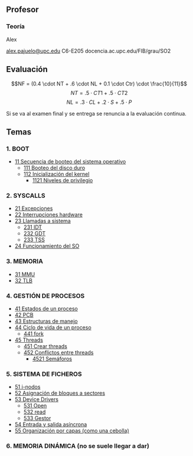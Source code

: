 ## Profesor

### Teoría

Alex

alex.pajuelo@upc.edu
C6-E205
docencia.ac.upc.edu/FIB/grau/SO2

## Evaluación

$$NF = (0.4 \cdot NT + .6 \cdot NL + 0.1 \cdot Ctr) \cdot \frac{10}{11}$$
$$NT = .5 \cdot CT1 + .5 \cdot CT2$$
$$NL = .3 \cdot CL + .2 \cdot S + .5 \cdot P$$

Si se va al examen final y se entrega se renuncia a la evaluación continua.

## Temas

### 1. BOOT

- [11 Secuencia de booteo del sistema operativo](11%20Secuencia%20de%20booteo%20del%20sistema%20operativo.md)
	- [111 Booteo del disco duro](111%20Booteo%20del%20disco%20duro.md)
	- [112 Inicialización del kernel](112%20Inicialización%20del%20kernel.md)
		- [1121 Niveles de privilegio](1121%20Niveles%20de%20privilegio.md)
### 2. SYSCALLS

- [21 Excepciones](21%20Excepciones.md)
- [22 Interrupciones hardware](22%20Interrupciones%20hardware.md)
- [23 Llamadas a sistema](23%20Llamadas%20a%20sistema.md)
	- [231 IDT](231%20IDT.md)
	- [232 GDT](232%20GDT.md)
	- [233 TSS](233%20TSS.md)
- [24 Funcionamiento del SO](24%20Funcionamiento%20del%20SO.md)
### 3. MEMORIA

- [31 MMU](31%20MMU.md)
- [32 TLB](32%20TLB.md)
### 4. GESTIÓN DE PROCESOS

- [41 Estados de un proceso](41%20Estados%20de%20un%20proceso.md)
- [42 PCB](42%20PCB.md)
- [43 Estructuras de manejo](43%20Estructuras%20de%20manejo.md)
- [44 Ciclo de vida de un proceso](44%20Ciclo%20de%20vida%20de%20un%20proceso.md)
	- [441 fork](441%20fork.md)
- [45 Threads](45%20Threads.md)
	- [451 Crear threads](451%20Crear%20threads.md)
	- [452 Conflictos entre threads](452%20Conflictos%20entre%20threads.md)
		- [4521 Semáforos](4521%20Semáforos.md)
### 5. SISTEMA DE FICHEROS

- [51 i-nodos](51%20i-nodos.md)
- [52 Asignación de bloques a sectores](52%20Asignación%20de%20bloques%20a%20sectores.md)
- [53 Device Drivers](53%20Device%20Drivers.md)
	- [531 Open](531%20Open.md)
	- [532 read](532%20read.md)
	- [533 Gestor](533%20Gestor.md)
- [54 Entrada y salida asíncrona](54%20Entrada%20y%20salida%20asíncrona.md)
- [55 Organización por capas (como una cebolla)](55%20Organización%20por%20capas%20(como%20una%20cebolla).md)
### 6. MEMORIA DINÁMICA (no se suele llegar a dar)


